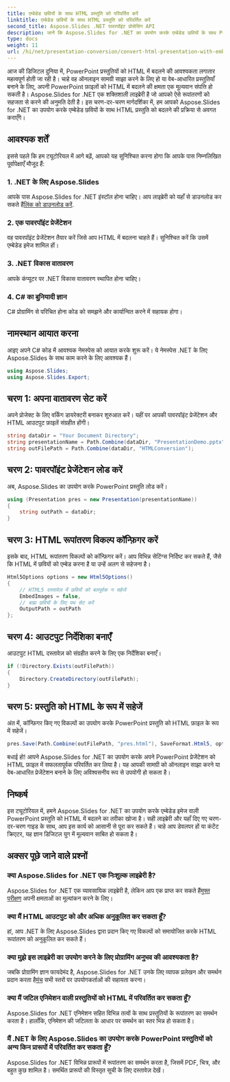 ```yaml
---
title: एम्बेडेड छवियों के साथ HTML प्रस्तुति को परिवर्तित करें
linktitle: एम्बेडेड छवियों के साथ HTML प्रस्तुति को परिवर्तित करें
second_title: Aspose.Slides .NET पावरपॉइंट प्रोसेसिंग API
description: जानें कि Aspose.Slides for .NET का उपयोग करके एम्बेडेड छवियों के साथ PowerPoint प्रस्तुतियों को HTML में कैसे परिवर्तित किया जाए। सहज रूपांतरण के लिए चरण-दर-चरण मार्गदर्शिका।
type: docs
weight: 11
url: /hi/net/presentation-conversion/convert-html-presentation-with-embedded-images/
---
```


आज की डिजिटल दुनिया में, PowerPoint प्रस्तुतियों को HTML में बदलने की आवश्यकता लगातार महत्वपूर्ण होती जा रही है। चाहे वह ऑनलाइन सामग्री साझा करने के लिए हो या वेब-आधारित प्रस्तुतियाँ बनाने के लिए, अपनी PowerPoint फ़ाइलों को HTML में बदलने की क्षमता एक मूल्यवान संपत्ति हो सकती है। Aspose.Slides for .NET एक शक्तिशाली लाइब्रेरी है जो आपको ऐसे रूपांतरणों को सहजता से करने की अनुमति देती है। इस चरण-दर-चरण मार्गदर्शिका में, हम आपको Aspose.Slides for .NET का उपयोग करके एम्बेडेड छवियों के साथ HTML प्रस्तुति को बदलने की प्रक्रिया से अवगत कराएँगे।

## आवश्यक शर्तें

इससे पहले कि हम ट्यूटोरियल में आगे बढ़ें, आपको यह सुनिश्चित करना होगा कि आपके पास निम्नलिखित पूर्वापेक्षाएँ मौजूद हैं:

### 1. .NET के लिए Aspose.Slides

 आपके पास Aspose.Slides for .NET इंस्टॉल होना चाहिए। आप लाइब्रेरी को यहाँ से डाउनलोड कर सकते हैं[लिंक को डाउनलोड करें](https://releases.aspose.com/slides/net/).

### 2. एक पावरपॉइंट प्रेजेंटेशन

वह पावरपॉइंट प्रेजेंटेशन तैयार करें जिसे आप HTML में बदलना चाहते हैं। सुनिश्चित करें कि उसमें एम्बेडेड इमेज शामिल हों।

### 3. .NET विकास वातावरण

आपके कंप्यूटर पर .NET विकास वातावरण स्थापित होना चाहिए।

### 4. C# का बुनियादी ज्ञान

C# प्रोग्रामिंग से परिचित होना कोड को समझने और कार्यान्वित करने में सहायक होगा।

## नामस्थान आयात करना

आइए अपने C# कोड में आवश्यक नेमस्पेस को आयात करके शुरू करें। ये नेमस्पेस .NET के लिए Aspose.Slides के साथ काम करने के लिए आवश्यक हैं।

```csharp
using Aspose.Slides;
using Aspose.Slides.Export;
```

## चरण 1: अपना वातावरण सेट करें

अपने प्रोजेक्ट के लिए वर्किंग डायरेक्टरी बनाकर शुरुआत करें। यहीं पर आपकी पावरपॉइंट प्रेजेंटेशन और HTML आउटपुट फ़ाइलें संग्रहीत होंगी।

```csharp
string dataDir = "Your Document Directory";
string presentationName = Path.Combine(dataDir, "PresentationDemo.pptx");
string outFilePath = Path.Combine(dataDir, "HTMLConversion");
```

## चरण 2: पावरपॉइंट प्रेजेंटेशन लोड करें

अब, Aspose.Slides का उपयोग करके PowerPoint प्रस्तुति लोड करें।

```csharp
using (Presentation pres = new Presentation(presentationName))
{
    string outPath = dataDir;
}
```

## चरण 3: HTML रूपांतरण विकल्प कॉन्फ़िगर करें

इसके बाद, HTML रूपांतरण विकल्पों को कॉन्फ़िगर करें। आप विभिन्न सेटिंग्स निर्दिष्ट कर सकते हैं, जैसे कि HTML में छवियों को एम्बेड करना है या उन्हें अलग से सहेजना है।

```csharp
Html5Options options = new Html5Options()
{
    // HTML5 दस्तावेज़ में छवियों को बलपूर्वक न सहेजें
    EmbedImages = false,
    // बाह्य छवियों के लिए पथ सेट करें
    OutputPath = outPath
};
```

## चरण 4: आउटपुट निर्देशिका बनाएँ

आउटपुट HTML दस्तावेज़ को संग्रहीत करने के लिए एक निर्देशिका बनाएँ।

```csharp
if (!Directory.Exists(outFilePath))
{
    Directory.CreateDirectory(outFilePath);
}
```

## चरण 5: प्रस्तुति को HTML के रूप में सहेजें

अंत में, कॉन्फ़िगर किए गए विकल्पों का उपयोग करके PowerPoint प्रस्तुति को HTML फ़ाइल के रूप में सहेजें।

```csharp
pres.Save(Path.Combine(outFilePath, "pres.html"), SaveFormat.Html5, options);
```

बधाई हो! आपने Aspose.Slides for .NET का उपयोग करके अपने PowerPoint प्रेजेंटेशन को HTML फ़ाइल में सफलतापूर्वक परिवर्तित कर लिया है। यह आपकी सामग्री को ऑनलाइन साझा करने या वेब-आधारित प्रेजेंटेशन बनाने के लिए अविश्वसनीय रूप से उपयोगी हो सकता है।

## निष्कर्ष

इस ट्यूटोरियल में, हमने Aspose.Slides for .NET का उपयोग करके एम्बेडेड इमेज वाली PowerPoint प्रस्तुति को HTML में बदलने का तरीका खोजा है। सही लाइब्रेरी और यहाँ दिए गए चरण-दर-चरण गाइड के साथ, आप इस कार्य को आसानी से पूरा कर सकते हैं। चाहे आप डेवलपर हों या कंटेंट क्रिएटर, यह ज्ञान डिजिटल युग में मूल्यवान साबित हो सकता है।

## अक्सर पूछे जाने वाले प्रश्नों

### क्या Aspose.Slides for .NET एक निःशुल्क लाइब्रेरी है?
 Aspose.Slides for .NET एक व्यावसायिक लाइब्रेरी है, लेकिन आप एक प्राप्त कर सकते हैं[मुफ्त परीक्षण](https://releases.aspose.com/) अपनी क्षमताओं का मूल्यांकन करने के लिए।

### क्या मैं HTML आउटपुट को और अधिक अनुकूलित कर सकता हूँ?
हां, आप .NET के लिए Aspose.Slides द्वारा प्रदान किए गए विकल्पों को समायोजित करके HTML रूपांतरण को अनुकूलित कर सकते हैं।

### क्या मुझे इस लाइब्रेरी का उपयोग करने के लिए प्रोग्रामिंग अनुभव की आवश्यकता है?
जबकि प्रोग्रामिंग ज्ञान फायदेमंद है, Aspose.Slides for .NET उनके लिए व्यापक प्रलेखन और समर्थन प्रदान करता है[मंच](https://forum.aspose.com/) सभी स्तरों पर उपयोगकर्ताओं की सहायता करना।

### क्या मैं जटिल एनिमेशन वाली प्रस्तुतियों को HTML में परिवर्तित कर सकता हूँ?
Aspose.Slides for .NET एनिमेशन सहित विभिन्न तत्वों के साथ प्रस्तुतियों के रूपांतरण का समर्थन करता है। हालाँकि, एनिमेशन की जटिलता के आधार पर समर्थन का स्तर भिन्न हो सकता है।

### मैं .NET के लिए Aspose.Slides का उपयोग करके PowerPoint प्रस्तुतियों को अन्य किन प्रारूपों में परिवर्तित कर सकता हूँ?
Aspose.Slides for .NET विभिन्न प्रारूपों में रूपांतरण का समर्थन करता है, जिसमें PDF, चित्र, और बहुत कुछ शामिल है। समर्थित प्रारूपों की विस्तृत सूची के लिए दस्तावेज़ देखें।
